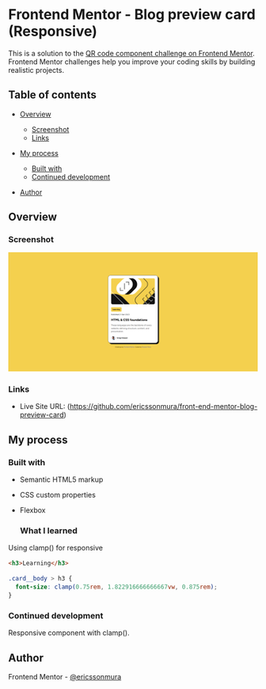 # Frontend Mentor - Blog preview card (Responsive)

This is a solution to the [QR code component challenge on Frontend Mentor](https://www.frontendmentor.io/challenges/qr-code-component-iux_sIO_H). Frontend Mentor challenges help you improve your coding skills by building realistic projects. 

## Table of contents

- [Overview](#overview)
  - [Screenshot](#screenshot)
  - [Links](#links)
- [My process](#my-process)
  - [Built with](#built-with)
  - [Continued development](#continued-development)
  
- [Author](#author)


## Overview

### Screenshot

![](./screenshot.png)


### Links

- Live Site URL: (https://github.com/ericssonmura/front-end-mentor-blog-preview-card)

## My process

  ### Built with

- Semantic HTML5 markup
- CSS custom properties
- Flexbox

  ### What I learned

Using clamp() for responsive 

```html
<h3>Learning</h3>
```
```css
.card__body > h3 {
  font-size: clamp(0.75rem, 1.822916666666667vw, 0.875rem);
}
```

### Continued development

Responsive component with clamp().


## Author

Frontend Mentor - [@ericssonmura](https://www.frontendmentor.io/profile/ericssonmura)

